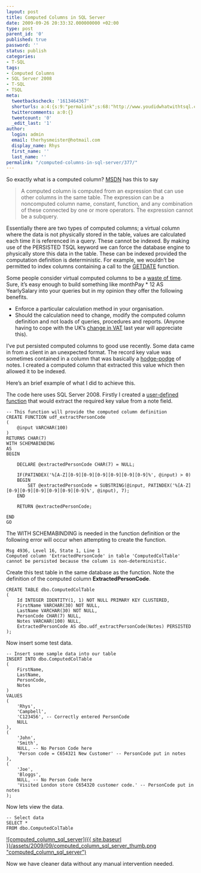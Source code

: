 ```yaml
---
layout: post
title: Computed Columns in SQL Server
date: 2009-09-26 20:33:32.000000000 +02:00
type: post
parent_id: '0'
published: true
password: ''
status: publish
categories:
- T-SQL
tags:
- Computed Columns
- SQL Server 2008
- T-SQL
- TSQL
meta:
  tweetbackscheck: '1613464367'
  shorturls: a:4:{s:9:"permalink";s:68:"http://www.youdidwhatwithtsql.com/computed-columns-in-sql-server/377";s:7:"tinyurl";s:26:"http://tinyurl.com/yezx36m";s:4:"isgd";s:18:"http://is.gd/3HqY8";s:5:"bitly";s:20:"http://bit.ly/2BitZq";}
  twittercomments: a:0:{}
  tweetcount: '0'
  _edit_last: '1'
author:
  login: admin
  email: therhysmeister@hotmail.com
  display_name: Rhys
  first_name: ''
  last_name: ''
permalink: "/computed-columns-in-sql-server/377/"
---
```

So exactly what is a computed column? [MSDN](http://msdn.microsoft.com/en-us/library/ms191250.aspx) has this to say

> A computed column is computed from an expression that can use other columns in the same table. The expression can be a noncomputed column name, constant, function, and any combination of these connected by one or more operators. The expression cannot be a subquery.

Essentially there are two types of computed columns; a virtual column where the data is not physically stored in the table, values are calculated each time it is referenced in a query. These cannot be indexed. By making use of the PERSISTED TSQL keyword we can force the database engine to physically store this data in the table. These can be indexed provided the computation definition is deterministic. For example, we wouldn’t be permitted to index columns containing a call to the [GETDATE](http://msdn.microsoft.com/en-us/library/ms188383.aspx) function.

Some people consider virtual computed columns to be a [waste of time](http://forums.mysql.com/read.php?10,218549,218555#msg-218555). Sure, it’s easy enough to build something like monthPay \* 12 AS YearlySalary into your queries but in my opinion they offer the following benefits.

- Enforce a particular calculation method in your organisation. 
- Should the calculation need to change, modify the computed column definition and not loads of queries, procedures and reports. (Anyone having to cope with the UK’s [change in VAT](http://www.hmrc.gov.uk/pbr2008/measure1.htm) last year will appreciate this). 

I’ve put persisted computed columns to good use recently. Some data came in from a client in an unexpected format. The record key value was sometimes contained in a column that was basically a [hodge-podge](http://en.wikipedia.org/wiki/Hodge-podge) of notes. I created a computed column that extracted this value which then allowed it to be indexed.

Here’s an brief example of what I did to achieve this.

The code here uses SQL Server 2008. Firstly I created a [user-defined function](http://msdn.microsoft.com/en-us/library/ms186755.aspx) that would extract the required key value from a note field.

```
-- This function will provide the computed column definition
CREATE FUNCTION udf_extractPersonCode
(
	@input VARCHAR(100)
)
RETURNS CHAR(7)
WITH SCHEMABINDING
AS
BEGIN

	DECLARE @extractedPersonCode CHAR(7) = NULL;

	IF(PATINDEX('%[A-Z][0-9][0-9][0-9][0-9][0-9][0-9]%', @input) > 0)
	BEGIN
		SET @extractedPersonCode = SUBSTRING(@input, PATINDEX('%[A-Z][0-9][0-9][0-9][0-9][0-9][0-9]%', @input), 7);
	END

	RETURN @extractedPersonCode;

END
GO
```

The WITH SCHEMABINDING is needed in the function definition or the following error will occur when attempting to create the function.

```
Msg 4936, Level 16, State 1, Line 1
Computed column 'ExtractedPersonCode' in table 'ComputedColTable' cannot be persisted because the column is non-deterministic.
```

Create this test table in the same database as the function. Note the definition of the computed column **ExtractedPersonCode**.

```
CREATE TABLE dbo.ComputedColTable
(
	Id INTEGER IDENTITY(1, 1) NOT NULL PRIMARY KEY CLUSTERED,
	FirstName VARCHAR(30) NOT NULL,
	LastName VARCHAR(30) NOT NULL,
	PersonCode CHAR(7) NULL,
	Notes VARCHAR(100) NULL,
	ExtractedPersonCode AS dbo.udf_extractPersonCode(Notes) PERSISTED
);
```

Now insert some test data.

```
-- Insert some sample data into our table
INSERT INTO dbo.ComputedColTable
(
	FirstName,
	LastName,
	PersonCode,
	Notes
)
VALUES
(
	'Rhys',
	'Campbell',
	'C123456', -- Correctly entered PersonCode
	NULL
),
(
	'John',
	'Smith',
	NULL, -- No Person Code here
	'Person code = C654321 New Customer' -- PersonCode put in notes
),
(
	'Joe',
	'Bloggs',
	NULL, -- No Person Code here
	'Visited London store C654320 customer code.' -- PersonCode put in notes
);
```

Now lets view the data.

```
-- Select data
SELECT *
FROM dbo.ComputedColTable
```

[![computed_column_sql_server]({{ site.baseurl }}/assets/2009/09/computed_column_sql_server_thumb.png "computed\_column\_sql\_server")](http://www.youdidwhatwithtsql.com/wp-content/uploads/2009/09/computed_column_sql_server.png)

Now we have cleaner data without any manual intervention needed.

